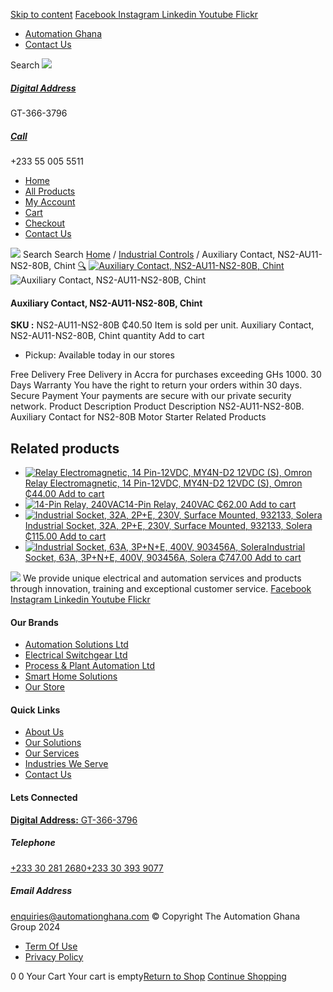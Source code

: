 [Skip to content](https://store.automationghana.com/product/auxiliary-contact-ns2-au11-ns2-80b/#content)
[ Facebook ](https://www.facebook.com/automationgh/) [ Instagram ](https://www.instagram.com/automationgh/) [ Linkedin ](https://www.linkedin.com/company/the-automation-ghana-limited/) [ Youtube ](https://www.youtube.com/channel/UCurrRDUSm5oIW39VXjn1u0w) [ Flickr ](https://www.flickr.com/photos/181794037@N07/)
  * [ Automation Ghana ](https://automationghana.com)
  * [ Contact Us ](https://store.automationghana.com/contact/)


Search
[ ![](https://store.automationghana.com/wp-content/uploads/2024/04/Website-TAGG-Logo-BLUE.png) ](https://store.automationghana.com/)
[ ](https://maps.app.goo.gl/m4xeaagWCNbLk4jM6)
#####  [ Digital Address ](https://maps.app.goo.gl/m4xeaagWCNbLk4jM6)
GT-366-3796 
[ ](tel:+233550055511)
#####  [ Call ](tel:+233550055511)
+233 55 005 5511 
  * [Home](https://store.automationghana.com/)
  * [All Products](https://store.automationghana.com/shop/)
  * [My Account](https://store.automationghana.com/my-account/)
  * [Cart](https://store.automationghana.com/cart/)
  * [Checkout](https://store.automationghana.com/checkout/)
  * [Contact Us](https://store.automationghana.com/contact/)


[![](https://store.automationghana.com/wp-content/uploads/2024/04/AutomationGhana_logo_white.png)](https://store.automationghana.com)
Search
Search
[Home](https://store.automationghana.com) / [Industrial Controls](https://store.automationghana.com/product-category/industrial-controls/) / Auxiliary Contact, NS2-AU11-NS2-80B, Chint
[🔍](https://store.automationghana.com/product/auxiliary-contact-ns2-au11-ns2-80b/)
[![Auxiliary Contact, NS2-AU11-NS2-80B, Chint](https://store.automationghana.com/wp-content/uploads/2020/04/NS2-AU11.jpg)](https://store.automationghana.com/wp-content/uploads/2020/04/NS2-AU11.jpg)![Auxiliary Contact, NS2-AU11-NS2-80B, Chint](https://store.automationghana.com/wp-content/uploads/2020/04/NS2-AU11.jpg)
####  Auxiliary Contact, NS2-AU11-NS2-80B, Chint 
**SKU :** NS2-AU11-NS2-80B 
₵40.50
Item is sold per unit.
Auxiliary Contact, NS2-AU11-NS2-80B, Chint quantity
Add to cart
  * Pickup: Available today in our stores


Free Delivery 
Free Delivery in Accra for purchases exceeding GHs 1000. 
30 Days Warranty 
You have the right to return your orders within 30 days. 
Secure Payment 
Your payments are secure with our private security network. 
Product Description
Product Description
NS2-AU11-NS2-80B. Auxiliary Contact for NS2-80B Motor Starter
Related Products 
## Related products
  * [![Relay Electromagnetic, 14 Pin-12VDC, MY4N-D2 12VDC \(S\), Omron](https://store.automationghana.com/wp-content/uploads/2020/04/14-Pin-Relay-MY4N-D2-24DC-S-Omron.jpg)Relay Electromagnetic, 14 Pin-12VDC, MY4N-D2 12VDC (S), Omron ₵44.00 ](https://store.automationghana.com/product/14-pin-relay-my4n-d2-12vdc-s-omron/)
[Add to cart](https://store.automationghana.com/product/auxiliary-contact-ns2-au11-ns2-80b/?add-to-cart=1600)
  * [![14-Pin Relay, 240VAC](https://store.automationghana.com/wp-content/uploads/2020/04/14-Pin-Relay-MY4IN-220_240AC-S-Omron.jpg)14-Pin Relay, 240VAC ₵62.00 ](https://store.automationghana.com/product/14-pin-relay-my4in-220-240ac-s-omron/)
[Add to cart](https://store.automationghana.com/product/auxiliary-contact-ns2-au11-ns2-80b/?add-to-cart=1599)
  * [![Industrial Socket, 32A, 2P+E, 230V, Surface Mounted, 932133, Solera](https://store.automationghana.com/wp-content/uploads/2020/04/932133.png)Industrial Socket, 32A, 2P+E, 230V, Surface Mounted, 932133, Solera ₵115.00 ](https://store.automationghana.com/product/surface-mounted-socket-932133-solera/)
[Add to cart](https://store.automationghana.com/product/auxiliary-contact-ns2-au11-ns2-80b/?add-to-cart=1536)
  * [![Industrial Socket, 63A, 3P+N+E, 400V, 903456A, Solera](https://store.automationghana.com/wp-content/uploads/2020/04/903456A.png)Industrial Socket, 63A, 3P+N+E, 400V, 903456A, Solera ₵747.00 ](https://store.automationghana.com/product/industrial-socket-903456a-solera/)
[Add to cart](https://store.automationghana.com/product/auxiliary-contact-ns2-au11-ns2-80b/?add-to-cart=1514)


![](https://store.automationghana.com/wp-content/uploads/2024/04/AutomationGhana_logo_white.png)
We provide unique electrical and automation services and products through innovation, training and exceptional customer service.
[ Facebook ](https://www.facebook.com/automationgh/) [ Instagram ](https://www.instagram.com/automationgh/) [ Linkedin ](https://www.linkedin.com/company/the-automation-ghana-limited/) [ Youtube ](https://www.youtube.com/channel/UCurrRDUSm5oIW39VXjn1u0w) [ Flickr ](https://www.flickr.com/photos/181794037@N07/)
#### Our Brands
  * [ Automation Solutions Ltd ](https://store.automationghana.com/product/auxiliary-contact-ns2-au11-ns2-80b/)
  * [ Electrical Switchgear Ltd ](https://store.automationghana.com/product/auxiliary-contact-ns2-au11-ns2-80b/)
  * [ Process & Plant Automation Ltd ](https://store.automationghana.com/product/auxiliary-contact-ns2-au11-ns2-80b/)
  * [ Smart Home Solutions ](https://store.automationghana.com/product/auxiliary-contact-ns2-au11-ns2-80b/)
  * [ Our Store ](https://store.automationghana.com/product/auxiliary-contact-ns2-au11-ns2-80b/)


#### Quick Links
  * [ About Us ](https://store.automationghana.com/product/auxiliary-contact-ns2-au11-ns2-80b/)
  * [ Our Solutions ](https://store.automationghana.com/product/auxiliary-contact-ns2-au11-ns2-80b/)
  * [ Our Services ](https://store.automationghana.com/product/auxiliary-contact-ns2-au11-ns2-80b/)
  * [ Industries We Serve ](https://store.automationghana.com/product/auxiliary-contact-ns2-au11-ns2-80b/)
  * [ Contact Us ](https://store.automationghana.com/product/auxiliary-contact-ns2-au11-ns2-80b/)


#### Lets Connected
[**Digital Address:** GT-366-3796](https://maps.app.goo.gl/m4xeaagWCNbLk4jM6)
#####  Telephone 
[ +233 30 281 2680](tel:+233302812680)[+233 30 393 9077](https://store.automationghana.com/product/auxiliary-contact-ns2-au11-ns2-80b/+233303939077)
#####  Email Address 
enquiries@automationghana.com 
© Copyright The Automation Ghana Group 2024
  * [ Term Of Use ](https://store.automationghana.com/product/auxiliary-contact-ns2-au11-ns2-80b/)
  * [ Privacy Policy ](https://store.automationghana.com/product/auxiliary-contact-ns2-au11-ns2-80b/)


0
0
Your Cart
Your cart is empty[Return to Shop](https://store.automationghana.com/shop/)
[Continue Shopping](https://store.automationghana.com/product/auxiliary-contact-ns2-au11-ns2-80b/)
